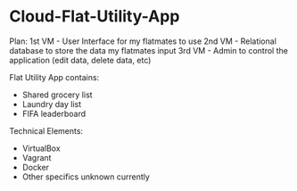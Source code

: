 # Cloud-Flat-Utility-App

Plan: 
1st VM - User Interface for my flatmates to use
2nd VM - Relational database to store the data my flatmates input
3rd VM - Admin to control the application (edit data, delete data, etc) 

Flat Utility App contains: 
 - Shared grocery list
 - Laundry day list
 - FIFA leaderboard

Technical Elements: 
 - VirtualBox
 - Vagrant
 - Docker
 - Other specifics unknown currently
